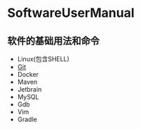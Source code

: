 # SoftwareUserManual
## 软件的基础用法和命令

+ Linux(包含SHELL)
+ [Git](https://github.com/DangOYear/SoftwareUserManual/blob/master/Git.md)
+ Docker
+ Maven
+ Jetbrain
+ MySQL
+ Gdb
+ Vim
+ Gradle
